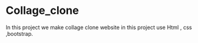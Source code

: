 # Collage_clone


In this project we make collage clone website in this project use Html , css ,bootstrap. 
